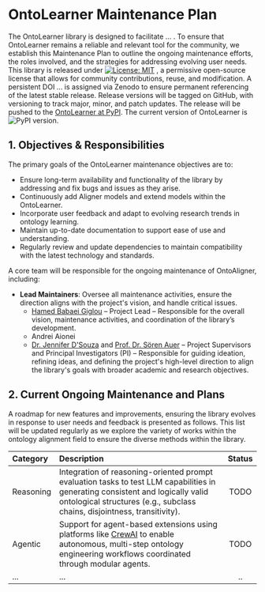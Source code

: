 # OntoLearner Maintenance Plan

The OntoLearner library is designed to facilitate ... . To ensure that OntoLearner remains a reliable and relevant tool for the community, we establish this Maintenance Plan to outline the ongoing maintenance efforts, the roles involved, and the strategies for addressing evolving user needs.  This library is released under [![License: MIT](https://img.shields.io/badge/License-MIT-blue.svg)](https://opensource.org/licenses/MIT)
, a permissive open-source license that allows for community contributions, reuse, and modification. A persistent DOI ... is assigned via Zenodo to ensure permanent referencing of the latest stable release.  Release versions will be tagged on GitHub, with versioning to track major, minor, and patch updates. The release will be pushed to the [OntoLearner at PyPI](https://pypi.org/project/OntoLearner/). The current version of OntoLearner is ![PyPI version](https://badge.fury.io/py/OntoLearner.svg).

## 1. Objectives & Responsibilities

The primary goals of the OntoLearner maintenance objectives are to:
- Ensure long-term availability and functionality of the library by addressing and fix bugs and issues as they arise.
- Continuously add Aligner models and extend models within the OntoLearner.
- Incorporate user feedback and adapt to evolving research trends in ontology learning.
- Maintain up-to-date documentation to support ease of use and understanding.
- Regularly review and update dependencies to maintain compatibility with the latest technology and standards.

A core team will be responsible for the ongoing maintenance of OntoAligner, including:
- **Lead Maintainers**: Oversee all maintenance activities, ensure the direction aligns with the project's vision, and handle critical issues.
  - [Hamed Babaei Giglou](https://hamedbabaei.github.io/) – Project Lead – Responsible for the overall vision, maintenance activities, and coordination of the library’s development.
  - Andrei Aionei
  -  [Dr. Jennifer D'Souza](https://sites.google.com/view/jen-web) and [Prof. Dr. Sören Auer](https://www.tib.eu/en/research-development/research-groups-and-labs/data-science-and-digital-libraries/staff/soeren-auer) – Project Supervisors and Principal Investigators (PI) – Responsible for guiding ideation, refining ideas, and defining the project's high-level direction to align the library's goals with broader academic and research objectives.
 
## 2. Current Ongoing Maintenance and Plans

A roadmap for new features and improvements, ensuring the library evolves in response to user needs and feedback is presented as follows. This list will be updated regularly as we explore the variety of works within the ontology alignment field to ensure the diverse methods within the library.

| Category   | Description                                                                                                                                                                                                                                                                                                                                                                                                                                                                                    |                          Status                           |
|:-----------|:---------------------------------------------------------------------------------------------------------------------------------------------------------------------------------------------------------------------------------------------------------------------------------------------------------------------------------------------------------------------------------------------------------------------------------------------------------------------------------------------------------------------------------------------------------------------------------------------------------------------------------------------------------------------------------------------------------------------------------------------------------------------------------------------|:---------------------------------------------------------:|
| Reasoning  | Integration of reasoning-oriented prompt evaluation tasks to test LLM capabilities in generating consistent and logically valid ontological structures (e.g., subclass chains, disjointness, transitivity).                                                                                                                                                                                                                                                                                                                                                                                                                                                                                                                                                                                                                   |                          TODO                             |
| Agentic    | Support for agent-based extensions using platforms like [CrewAI](https://github.com/crewAIInc/crewAI) to enable autonomous, multi-step ontology engineering workflows coordinated through modular agents.                                                                                                                                                                                                                                                                                                                                                                                                                                                                                                                                                                                                                 |                          TODO                             |
| ... | ...                                                                                                                                                                                                                                                                                                                                                                                                                                                                                                                                                                                                                                                                                                                                                                                          | .. |
